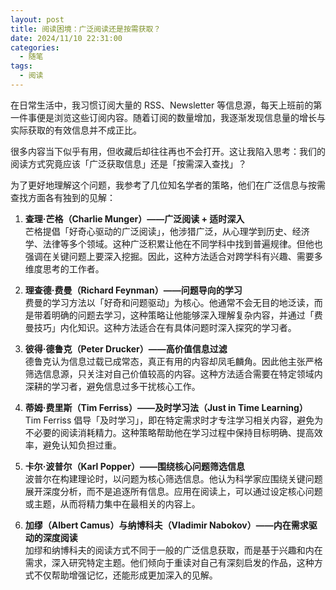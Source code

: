 ```yaml
---
layout: post
title: 阅读困境：广泛阅读还是按需获取？
date: 2024/11/10 22:31:00
categories:
  - 随笔
tags:
  - 阅读
---
```


在日常生活中，我习惯订阅大量的 RSS、Newsletter 等信息源，每天上班前的第一件事便是浏览这些订阅内容。随着订阅的数量增加，我逐渐发现信息量的增长与实际获取的有效信息并不成正比。

很多内容当下似乎有用，但收藏后却往往再也不会打开。这让我陷入思考：我们的阅读方式究竟应该「广泛获取信息」还是「按需深入查找」？

为了更好地理解这个问题，我参考了几位知名学者的策略，他们在广泛信息与按需查找方面各有独到的见解：

1. **查理·芒格（Charlie Munger）——广泛阅读 + 适时深入**  
芒格提倡「好奇心驱动的广泛阅读」，他涉猎广泛，从心理学到历史、经济学、法律等多个领域。这种广泛积累让他在不同学科中找到普遍规律。但他也强调在关键问题上要深入挖掘。因此，这种方法适合对跨学科有兴趣、需要多维度思考的工作者。

2. **理查德·费曼（Richard Feynman）——问题导向的学习**  
费曼的学习方法以「好奇和问题驱动」为核心。他通常不会无目的地泛读，而是带着明确的问题去学习，这种策略让他能够深入理解复杂内容，并通过「费曼技巧」内化知识。这种方法适合在有具体问题时深入探究的学习者。

3. **彼得·德鲁克（Peter Drucker）——高价值信息过滤**  
德鲁克认为信息过载已成常态，真正有用的内容却凤毛麟角。因此他主张严格筛选信息源，只关注对自己价值较高的内容。这种方法适合需要在特定领域内深耕的学习者，避免信息过多干扰核心工作。

4. **蒂姆·费里斯（Tim Ferriss）——及时学习法（Just in Time Learning）**  
Tim Ferriss 倡导「及时学习」，即在特定需求时才专注学习相关内容，避免为不必要的阅读消耗精力。这种策略帮助他在学习过程中保持目标明确、提高效率，避免认知负担过重。

5. **卡尔·波普尔（Karl Popper）——围绕核心问题筛选信息**  
波普尔在构建理论时，以问题为核心筛选信息。他认为科学家应围绕关键问题展开深度分析，而不是追逐所有信息。应用在阅读上，可以通过设定核心问题或主题，从而将精力集中在最相关的内容上。

6. **加缪（Albert Camus）与纳博科夫（Vladimir Nabokov）——内在需求驱动的深度阅读**  
加缪和纳博科夫的阅读方式不同于一般的广泛信息获取，而是基于兴趣和内在需求，深入研究特定主题。他们倾向于重读对自己有深刻启发的作品，这种方式不仅帮助增强记忆，还能形成更加深入的见解。
